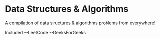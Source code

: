 # Data Structures & Algorithms

A compilation of data structures & algorithms problems from everywhere!

Included
--LeetCode
--GeeksForGeeks
